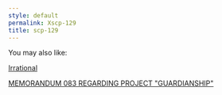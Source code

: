 ```yaml
---
style: default
permalink: Xscp-129
title: scp-129
---
```

You may also like:

[Irrational](http://scp-wiki.net/irrational)

[MEMORANDUM 083 REGARDING PROJECT "GUARDIANSHIP"](http://scp-wiki.net/memorandum-083-regarding-project-guardianship)
